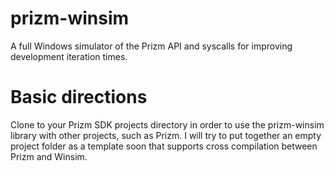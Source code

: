 # prizm-winsim

A full Windows simulator of the Prizm API and syscalls for improving development iteration times.

# Basic directions

Clone to your Prizm SDK projects directory in order to use the prizm-winsim library with other projects, such as Prizm. I will try to put together an empty project folder as a template soon that supports cross compilation between Prizm and Winsim. 